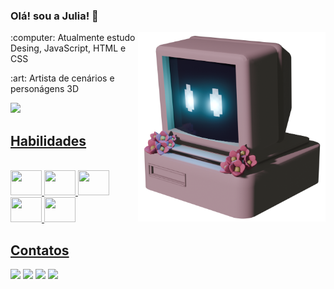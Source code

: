 ### Olá! sou a Julia! :cherry_blossom:


<img align= "right" src="https://github.com/juliaolima/juliaolima/blob/main/juju%20computer.png" width="300">

<p> :computer: Atualmente estudo Desing, JavaScript, HTML e CSS
<p> :art: Artista de cenários e personágens 3D

<div> 
 <a href="https://github.com/juliaolima">
  <img height="180em" src="http://github-readme-stats-rho-one-48.vercel.app/api?username=juliaolima&show_icons=true&theme=dracula&include_all_commits=true&count_private=true"/>
</div>
  
<h2>Habilidades</h2>
<div style="display: inline_block"><br>
  <img loading="photoshop" src="https://cdn.jsdelivr.net/gh/devicons/devicon@latest/icons/photoshop/photoshop-original.svg" width="50" height="40"/> 
  <img loading="premiere" src="https://cdn.jsdelivr.net/gh/devicons/devicon@latest/icons/premierepro/premierepro-original.svg" width="50" height="40"/> 
  <img loading="ilustrator" src="https://cdn.jsdelivr.net/gh/devicons/devicon@latest/icons/illustrator/illustrator-plain.svg" width="50" height="40"/> 
  <img loading="after effects" src="https://cdn.jsdelivr.net/gh/devicons/devicon@latest/icons/aftereffects/aftereffects-original.svg" width="50" height="40"/> 
  <img loading="blender" src="https://cdn.jsdelivr.net/gh/devicons/devicon@latest/icons/blender/blender-original.svg" width="50" height="40"/>          
</div>

<h2>Contatos</h2>
<div> 
  <a href="https://instagram.com/g.kiie" target="_blank"><img src="https://img.shields.io/badge/-Instagram-%23E4405F?style=for-the-badge&logo=instagram&logoColor=white" target="_blank"></a>
  <a href="https://discord.com/channels/@gkiie" target="_blank"><img src="https://img.shields.io/badge/Discord-7289DA?style=for-the-badge&logo=discord&logoColor=white" target="_blank"></a> 
  <a href = "cntt.julialima@gmail.com"><img src="https://img.shields.io/badge/-Gmail-%23333?style=for-the-badge&logo=gmail&logoColor=white" target="_blank"></a>
  <a href="https://www.linkedin.com/in/julia-lima-118ab9294/" target="_blank"><img src="https://img.shields.io/badge/-LinkedIn-%230077B5?style=for-the-badge&logo=linkedin&logoColor=white" target="_blank"></a> 
</div>
       
          
